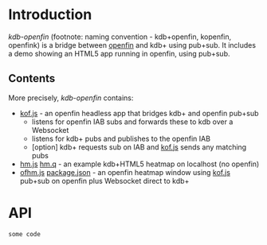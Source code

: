 

# Introduction
*kdb-openfin* (footnote: naming convention - kdb+openfin, kopenfin, openfink) 
 is a bridge between [openfin](http://openfin.co/) and kdb+ using pub+sub.  It includes a demo showing an HTML5 app running in openfin, using pub+sub.

## Contents
More precisely, *kdb-openfin* contains:
 - [kof.js](kof.js) - an openfin headless app that bridges kdb+ and openfin pub+sub
   - listens for openfin IAB subs and forwards these to kdb over a Websocket
   - listens for kdb+ pubs and publishes to the openfin IAB
   - [option] kdb+ requests sub on IAB and [kof.js](kof.js) sends any matching pubs
 - [hm.js](hm.js) [hm.q](hm.q) - an example kdb+HTML5 heatmap on localhost (no openfin)
 - [ofhm.js](ofhm.js) [package.json](package.json) - an openfin heatmap window using [kof.js](kof.js) pub+sub on openfin plus Websocket direct to kdb+

# API
```
some code
```
